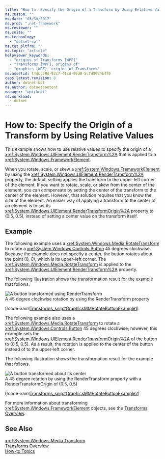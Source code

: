 ```yaml
---
title: "How to: Specify the Origin of a Transform by Using Relative Values"
ms.custom: ""
ms.date: "03/30/2017"
ms.prod: ".net-framework"
ms.reviewer: ""
ms.suite: ""
ms.technology: 
  - "dotnet-wpf"
ms.tgt_pltfrm: ""
ms.topic: "article"
helpviewer_keywords: 
  - "origins of Transforms [WPF]"
  - "Transforms [WPF], origins of"
  - "graphics [WPF], origins of Transforms"
ms.assetid: f4dbc29d-93c7-41cd-96d8-5cfd8624b470
caps.latest.revision: 8
author: dotnet-bot
ms.author: dotnetcontent
manager: "wpickett"
ms.workload: 
  - dotnet
---
```

# How to: Specify the Origin of a Transform by Using Relative Values
This example shows how to use relative values to specify the origin of a <xref:System.Windows.UIElement.RenderTransform%2A> that is applied to a <xref:System.Windows.FrameworkElement>.  
  
 When you rotate, scale, or skew a <xref:System.Windows.FrameworkElement> by using the <xref:System.Windows.UIElement.RenderTransform%2A> property, the default setting applies the transform to the upper-left corner of the element. If you want to rotate, scale, or skew from the center of the element, you can compensate by setting the center of the transform to the center of the element. However, that solution requires that you know the size of the element. An easier way of applying a transform to the center of an element is to set its <xref:System.Windows.UIElement.RenderTransformOrigin%2A> property to (0.5, 0.5), instead of setting a center value on the transform itself.  
  
## Example  
 The following example uses a <xref:System.Windows.Media.RotateTransform> to rotate a <xref:System.Windows.Controls.Button> 45 degrees clockwise. Because the example does not specify a center, the button rotates about the point (0, 0), which is its upper-left corner. The <xref:System.Windows.Media.RotateTransform> is applied to the <xref:System.Windows.UIElement.RenderTransform%2A> property.  
  
 The following illustration shows the transformation result for the example that follows.  
  
 ![A button transformed using RenderTransform](../../../../docs/framework/wpf/graphics-multimedia/media/graphicsmm-rendertransformwithdefaultcenter.png "graphicsmm_RenderTransformWithDefaultCenter")  
A 45 degree clockwise rotation by using the RenderTransform property  
  
 [!code-xaml[Transforms_snip#GraphicsMMRotateButtonExample1](../../../../samples/snippets/csharp/VS_Snippets_Wpf/Transforms_snip/CS/ButtonRotateTransformExample.xaml#graphicsmmrotatebuttonexample1)]  
  
 The following example also uses a <xref:System.Windows.Media.RotateTransform> to rotate a <xref:System.Windows.Controls.Button> 45 degrees clockwise; however, this example sets the <xref:System.Windows.UIElement.RenderTransformOrigin%2A> of the button to (0.5, 0.5). As a result, the rotation is applied to the center of the button instead of to the upper-left corner.  
  
 The following illustration shows the transformation result for the example that follows.  
  
 ![A button transformed about its center](../../../../docs/framework/wpf/graphics-multimedia/media/graphicsmm-rendertransformrelativecenter.png "graphicsmm_RenderTransformRelativeCenter")  
A 45 degree rotation by using the RenderTransform property with a RenderTransformOrigin of (0.5, 0.5)  
  
 [!code-xaml[Transforms_snip#GraphicsMMRotateButtonExample2](../../../../samples/snippets/csharp/VS_Snippets_Wpf/Transforms_snip/CS/ButtonRotateTransformExample.xaml#graphicsmmrotatebuttonexample2)]  
  
 For more information about transforming <xref:System.Windows.FrameworkElement> objects, see the [Transforms Overview](../../../../docs/framework/wpf/graphics-multimedia/transforms-overview.md).  
  
## See Also  
 <xref:System.Windows.Media.Transform>  
 [Transforms Overview](../../../../docs/framework/wpf/graphics-multimedia/transforms-overview.md)  
 [How-to Topics](../../../../docs/framework/wpf/graphics-multimedia/transformations-how-to-topics.md)
